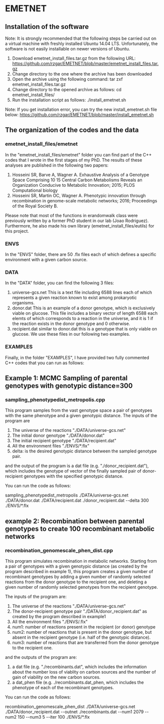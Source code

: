 # EMETNET
## Installation of the software
Note: It is strongly recommended that the following steps be carried out on a virtual
machine with freshly installed Ubuntu 14.04 LTS. Unfortunately, the software is not easily installable on newer versions of Ubuntu.
1. Download emetnet_install_files.tar.gz from the following URL:
https://github.com/rzgar/EMETNET/blob/master/emetnet_install_files.tar.gz
2. Change directory to the one where the archive has been downloaded
3. Open the archive using the following command:
tar zxf emetnet_install_files.tar.gz
4. Change directory to the opened archive as follows:
cd emetnet_install_files/
5. Run the installation script as follows:
./install_emetnet.sh

Note: If you get installation error, you can try the new install_emetnet.sh file below:
https://github.com/rzgar/EMETNET/blob/master/install_emetnet.sh

## The organization of the codes and the data
### emetnet_install_files/emetnet
In the "emetnet_install_files/emetnet" folder you can find part of the C++ codes that I wrote in the first stages of my PhD. The results of these analyses are published in the following two papers:
1. Hosseini SR, Barve A, Wagner A. Exhaustive Analysis of a Genotype Space Comprising 10 15 Central Carbon Metabolisms Reveals an Organization Conducive to Metabolic Innovation; 2015; PLOS Computational biology
2. Hosseini SR, Martin OC, Wagner A. Phenotypic innovation through recombination in genome-scale metabolic networks; 2016; Proceedings of the Royal Society B.

Please note that most of the functions in erandomwalk class were previously written by a former PhD student in our lab (Joao Rodriguez). Furthermore, he also made his own library (emetnet_install_files/eutils) for this project. 

### ENVS
In the "ENVS" folder, there are 50 .flx files each of which defines a specific environment with a given carbon source.
### DATA
In the "DATA" folder, you can find the following 3 files:
1. universe-gcs.net
This is a text file including 6588 lines each of which represents a given reaction known to exist among prokaryotic organisms.
2. donor.dat
This is an example of a donor genotype, which is exclusively viable on glucose. This file includes a binary vector of length 6588 each elemts of which corresponds to a reaction in the universe, and it is 1 if the reaction exists in the donor genotype and 0 otherwise.
3. recipient.dat
similar to donor.dat this is a genotype that is only viable on glucose. We use these files in our following two examples.
### EXAMPLES
Finally, in the folder "EXAMPLES", I have provided two fully commented C++ codes that you can run as follows:

## Example 1: MCMC Sampling of parental genotypes with genotypic distance=300
### sampling_phenotypedist_metropolis.cpp
This program samples from the vast genotype space a pair of genotypes with the same phenotype and a given genotypic distance.
The inputs of the program are 
1) The universe of the reactions "./DATA/universe-gcs.net"
2) The initial donor genotype "./DATA/donor.dat"
3) The initial recipient genotype "./DATA/recipient.dat"
4) All the environment files "./ENVS/*.flx"
5) delta: is the desired genotypic distance between the sampled genotype pair.

and the output of the program is a dat file (e.g. "./donor_recipient.dat"), which includes the genotype of vector of the finally sampled pair of donor-recipient genotypes with the specified genotypic distance.

You can run the code as follows:

sampling_phenotypedist_metropolis  ./DATA/universe-gcs.net ./DATA/donor.dat ./DATA/recipient.dat ./donor_recipient.dat --delta 300 ./ENVS/*.flx

## example 2: Recombination between parental genotypes to create 100 recombinant metabolic networks
### recombination_genomescale_phen_dist.cpp
This program simulates recombination in metabolic networks.
Starting from a pair of genotypes with a given genotypic distance (as created by the program described in example 1), this program creates a given number of recombinant genotypes by adding a given number of randomly selected reactions from the donor genotype to the recipient one, and deleting a given number of randomly selected genotypes from the recipient genotype.

The inputs of the program are:
1) The universe of the reactions "./DATA/universe-gcs.net"
2) The donor-recipient genotype pair "./DATA/donor_recipient.dat" as created by the program described in example1
3) All the environment files "./ENVS/.flx"
4) num1: number of reactions present in the recipient (or donor) genotype
5) num2: number of reactions that is present in the donor genotype, but absent in the recipient genotype (i.e. half of the genotypic distance).
6) num3: number of reactions that are transferred from the donor genotype to the recipient one.

and the outputs of the program are:

1) a dat file (e.g. "./recombinants.dat", which includes the information about the number loss of viablity on carbon sources and the number of gain of viability on the new carbon sources.
2) a dat_phen file (e.g. ./recombinants.dat_phen, which includes the phenotype of each of the recombinant genotypes.

You can run the code as follows:

recombination_genomescale_phen_dist ./DATA/universe-gcs.net ./DATA/donor_recipient.dat --outnet ./recombinants.dat  --num1 2079 --num2 150 --num3 5  --iter 100 ./ENVS/*.flx
